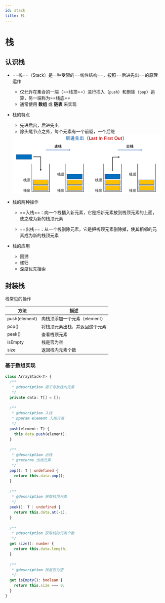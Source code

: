 ```yaml
---
id: stack
title: 栈
---
```

# 栈

## 认识栈

- ==栈==（Stack）是一种受限的==线性结构==，按照==后进先出==的原理运作
  
  - 仅允许在集合的一端（==栈顶==）进行插入（`push`）和删除（`pop`）运算，另一端称为==栈底==
  - 通常使用 **数组** 或 **链表** 来实现
  
- 栈的特点

  - 先进后出，后进先出
  - 除头尾节点之外，每个元素有一个前驱，一个后继

  <img src="./images/image-20240118000618319.png" alt="image-20240118000618319" style="zoom:67%;" />

- 栈的两种操作

  - ==入栈==：向一个栈插入新元素，它是把新元素放到栈顶元素的上面，使之成为新的栈顶元素

  - ==出栈==：从一个栈删除元素，它是把栈顶元素删除掉，使其相邻的元素成为新的栈顶元素

- 栈的应用
  - 回溯
  - 递归
  - 深度优先搜索



## 封装栈

栈常见的操作

| 方法          | 描述                           |
| ------------- | ------------------------------ |
| push(element) | 向栈顶添加一个元素（element）  |
| pop()         | 将栈顶元素出栈，并返回这个元素 |
| peek()        | 查看栈顶元素                   |
| isEmpty       | 栈是否为空                     |
| size          | 返回栈内元素个数               |

### 基于数组实现

```typescript
class ArrayStack<T> {
  /**
   * @description 用于存放栈内元素
   */
  private data: T[] = [];

  /**
   * @description 入栈
   * @param element 入栈元素
   */
  push(element: T) {
    this.data.push(element);
  }

  /**
   * @description 出栈
   * @returns 出栈元素
   */
  pop(): T | undefined {
    return this.data.pop();
  }

  /**
   * @description 获取栈顶元素
   */
  peek(): T | undefined {
    return this.data.at(-1);
  }

  /**
   * @description 获取栈的元素个数
   */
  get size(): number {
    return this.data.length;
  }

  /**
   * @description 栈是否为空
   */
  get isEmpty(): boolean {
    return this.size === 0;
  }
}
```
